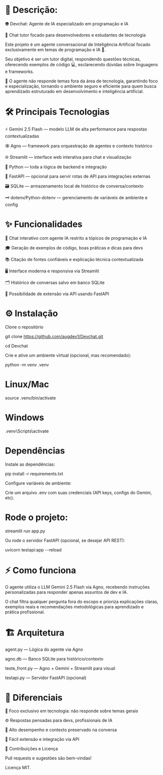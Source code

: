 # 📝 Descrição:

👽 Devchat: Agente de IA especializado em programação e IA

💬 Chat tutor focado para desenvolvedores e estudantes de tecnologia

Este projeto é um agente conversacional de Inteligência Artificial focado exclusivamente em temas de programação e IA 🤖.

Seu objetivo é ser um tutor digital, respondendo questões técnicas, oferecendo exemplos de código 💻, esclarecendo dúvidas sobre linguagens e frameworks.


🚫 O agente não responde temas fora da área de tecnologia, garantindo foco e especialização, tornando o ambiente seguro e eficiente para quem busca aprendizado estruturado em desenvolvimento e inteligência artificial.

# 🛠️ Principais Tecnologias

⚡ Gemini 2.5 Flash — modelo LLM de alta performance para respostas contextualizadas

🕸️ Agno — framework para orquestração de agentes e contexto histórico

🌐 Streamlit — interface web interativa para chat e visualização

🐍 Python — toda a lógica de backend e integração

🚀 FastAPI — opcional para servir rotas de API para integrações externas

🗃️ SQLite — armazenamento local de histórico de conversa/contexto

🗝️ dotenv/Python-dotenv — gerenciamento de variáveis de ambiente e config

# ✨ Funcionalidades

💬 Chat interativo com agente IA restrito a tópicos de programação e IA

🎓 Geração de exemplos de código, boas práticas e dicas para devs

📚 Citação de fontes confiáveis e explicação técnica contextualizada

🖥️ Interface moderna e responsiva via Streamlit

🗂️ Histórico de conversas salvo em banco SQLite

🚀 Possibilidade de extensão via API usando FastAPI

# ⚙️ Instalação

Clone o repositório


git clone https://github.com/augdev1/Devchat.git

cd Devchat

Crie e ative um ambiente virtual (opcional, mas recomendado):


python -m venv .venv
# Linux/Mac
source .venv/bin/activate

# Windows

.venv\Scripts\activate 

# Dependências
Instale as dependências:

pip install -r requirements.txt

Configure variáveis de ambiente:

Crie um arquivo .env com suas credenciais (API keys, configs do Gemini, etc).

# Rode o projeto:

streamlit run app.py

Ou rode o servidor FastAPI (opcional, se desejar API REST):

uvicorn testapi:app --reload
# ⚡ Como funciona
O agente utiliza o LLM Gemini 2.5 Flash via Agno, recebendo instruções personalizadas para responder apenas assuntos de dev e IA.

O chat filtra qualquer pergunta fora do escopo e prioriza explicações claras, exemplos reais e recomendações metodológicas para aprendizado e prática profissional.

# 🏗️ Arquitetura

agent.py — Lógica do agente via Agno

agno.db — Banco SQLite para histórico/contexto

teste_front.py — Agno + Gemini + Streamlit para visual

testapi.py — Servidor FastAPI (opcional)

# 🚩 Diferenciais

🎯 Foco exclusivo em tecnologia: não responde sobre temas gerais

⚙️ Respostas pensadas para devs, profissionais de IA

🚀 Alto desempenho e contexto preservado na conversa

🔌 Fácil extensão e integração via API

🤝 Contribuições e Licença

Pull requests e sugestões são bem-vindas!

Licença MIT.
